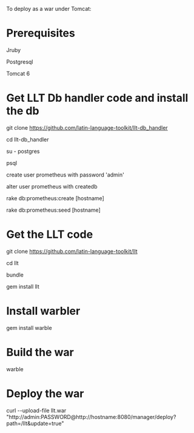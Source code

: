To deploy as a war under Tomcat:

# Prerequisites

Jruby 

Postgresql

Tomcat 6

# Get LLT Db handler code and install the db
git clone https://github.com/latin-language-toolkit/llt-db_handler

cd llt-db_handler

su - postgres

psql

  create user prometheus with password 'admin'

  alter user prometheus with createdb

rake db:prometheus:create [hostname]

rake db:prometheus:seed [hostname]

# Get the LLT code

git clone https://github.com/latin-language-toolkit/llt

cd llt

bundle

gem install llt

# Install warbler

gem install warble

# Build the war

warble

# Deploy the war

curl --upload-file llt.war "http://admin:PASSWORD@http://hostname:8080/manager/deploy?path=/llt&update=true"


